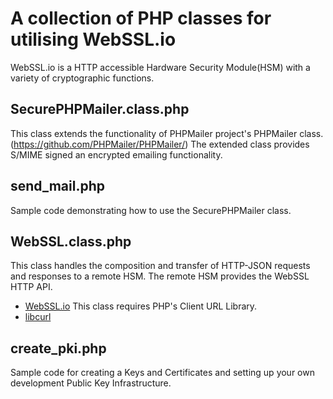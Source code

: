 # A collection of PHP classes for utilising WebSSL.io
WebSSL.io is a HTTP accessible Hardware Security Module(HSM) with a variety of cryptographic functions.

## SecurePHPMailer.class.php
This class extends the functionality of PHPMailer project's PHPMailer class. (https://github.com/PHPMailer/PHPMailer/)
The extended class provides S/MIME signed an encrypted emailing functionality. 

## send_mail.php
Sample code demonstrating how to use the SecurePHPMailer class. 

## WebSSL.class.php
This class handles the composition and transfer of HTTP-JSON requests and responses to a remote HSM. 
The remote HSM provides the WebSSL HTTP API. 
- [WebSSL.io](https://www.webssl.io)
This class requires PHP's Client URL Library.
- [libcurl](https://www.php.net/manual/en/book.curl.php)

## create_pki.php
Sample code for creating a Keys and Certificates and setting up your own development Public Key Infrastructure.














